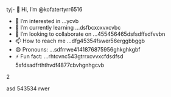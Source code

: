 tyj- 👋 Hi, I’m @kofatertyrr6516
- 👀 I’m interested in ...ycvb
- 🌱 I’m currently learning ...dsfbcxcxvxcvbc
- 💞️ I’m looking to collaborate on ...455456465dsfsdffsdfvvbn
- 📫 How to reach me ...dfg45354fswer56erggbbggb
- 😄 Pronouns: ...sdfrrwe4141876875956ghkghkgbf
- ⚡ Fun fact: ...rhtcvnc543gtrrxcvvxcfdsdfsd
5sfdsadfrththvdf4877cbvhgnhgcvb
<!---cbm
kofatertyrr/kofatertyrr is a ✨ special ✨ repository because its `README.md` (this file) appears on your GitHub profile.
You can click the Preview link to take a look at your changes.e2vbcc
--->2
asd
543534
rwer
